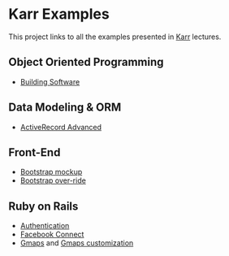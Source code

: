 # Karr Examples

This project links to all the examples presented in [Karr](http://karr.lewagon.org) lectures.

## Object Oriented Programming

* [Building Software](https://github.com/lewagon/karr-oop-03)

## Data Modeling & ORM

* [ActiveRecord Advanced](https://github.com/lewagon/karr-db-04)

## Front-End

* [Bootstrap mockup](https://github.com/lewagon/karr-frontend-02/tree/bootstrap-mockup)
* [Bootstrap over-ride](https://github.com/lewagon/karr-frontend-02/tree/bootstrap-override)

## Ruby on Rails

* [Authentication](https://github.com/lewagon/karr-rails-07/)
* [Facebook Connect](https://github.com/lewagon/karr-rails-09/)
* [Gmaps](https://github.com/lewagon/karr-rails-10/) and [Gmaps customization](https://github.com/lewagon/karr-rails-10-extra/)
